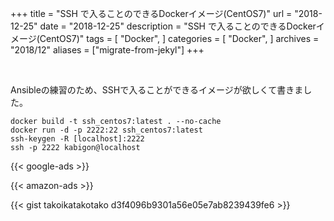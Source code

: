 +++
title = "SSH で入ることのできるDockerイメージ(CentOS7)"
url = "2018-12-25"
date = "2018-12-25"
description = "SSH で入ることのできるDockerイメージ(CentOS7)"
tags = [
  "Docker",
]
categories = [
    "Docker",
]
archives = "2018/12"
aliases = ["migrate-from-jekyl"]
+++

<br>

Ansibleの練習のため、SSHで入ることができるイメージが欲しくて書きました。

```
docker build -t ssh_centos7:latest . --no-cache
docker run -d -p 2222:22 ssh_centos7:latest
ssh-keygen -R [localhost]:2222
ssh -p 2222 kabigon@localhost
```

<!-- Google Ads -->
{{< google-ads >}}

<!-- Amazon Ads -->
{{< amazon-ads >}}

{{< gist takoikatakotako d3f4096b9301a56e05e7ab8239439fe6 >}}
